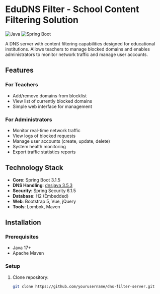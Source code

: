 # EduDNS Filter - School Content Filtering Solution

![Java](https://img.shields.io/badge/java-%23ED8B00.svg?style=for-the-badge&logo=openjdk&logoColor=white)
![Spring Boot](https://img.shields.io/badge/Spring_Boot-F2F4F9?style=for-the-badge&logo=spring-boot)

A DNS server with content filtering capabilities designed for educational institutions. Allows teachers to manage blocked domains and enables administrators to monitor network traffic and manage user accounts.

## Features

### For Teachers
- Add/remove domains from blocklist
- View list of currently blocked domains
- Simple web interface for management

### For Administrators
- Monitor real-time network traffic
- View logs of blocked requests
- Manage user accounts (create, update, delete)
- System health monitoring
- Export traffic statistics reports

## Technology Stack
- **Core**: Spring Boot 3.1.5
- **DNS Handling**: [dnsjava 3.5.3](https://github.com/dnsjava/dnsjava)
- **Security**: Spring Security 6.1.5
- **Database**: H2 (Embedded)
- **Web**: Bootstrap 5, Vue, jQuery
- **Tools**: Lombok, Maven

## Installation

### Prerequisites
- Java 17+
- Apache Maven

### Setup
1. Clone repository:
   ```bash
   git clone https://github.com/yourusername/dns-filter-server.git
